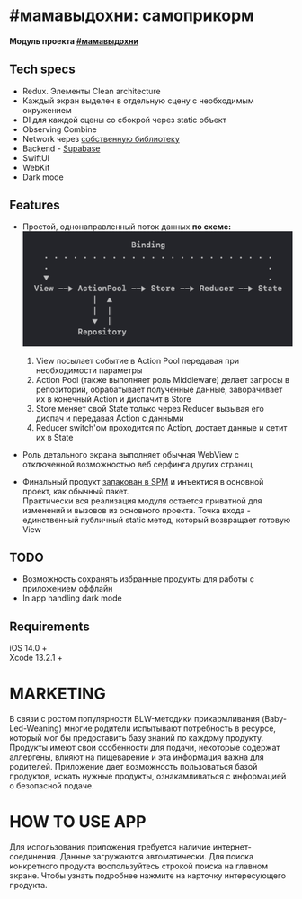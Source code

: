 # #мамавыдохни: самоприкорм
#### Модуль проекта [#мамавыдохни](https://github.com/4440449/Mom_Exhale)


## Tech specs
- Redux. Элементы Clean architecture
- Каждый экран выделен в отдельную сцену с необходимым окружением
- DI для каждой сцены со сбокрой через static объект
- Observing Combine
- Network через [собственную библиотеку](https://github.com/4440449/BabyNet)
- Backend - <a href="https://app.supabase.com">Supabase</a>
- SwiftUI
- WebKit
- Dark mode


## Features
    
* Простой, однонаправленный поток данных **по схеме:**
![Alt text](README_ASSETS/DataFlow.png "Data flow")  
    1. View посылает событие в Action Pool передавая при необходимости параметры
    2. Action Pool (также выполняет роль Middleware) делает запросы в репозиторий, обрабатывает полученные данные, заворачивает их в конечный Action и диспачит в Store
    3. Store меняет свой State только через Reducer вызывая его диспач и передавая Action с данными
    4. Reducer switch'ом проходится по Action, достает данные и сетит их в State

* Роль детального экрана выполняет обычная WebView с отключенной возможностью веб серфинга других страниц
             
* Финальный продукт [запакован в SPM](https://github.com/4440449/SamoprikormModule) и инъектися в основной проект, как обычный пакет.  
Практически вся реализация модуля остается приватной для изменений и вызовов из основного проекта. Точка входа - единственный публичный static метод, который возвращает готовую View
       

## TODO
- Возможность сохранять избранные продукты для работы с приложением оффлайн
- In app handling dark mode


## Requirements
iOS 14.0 +  
Xcode 13.2.1 +




# MARKETING
В связи с ростом популярности BLW-методики прикармливания (Baby-Led-Weaning) многие родители испытывают потребность в ресурсе, который мог бы предоставить базу знаний по каждому продукту. Продукты имеют свои особенности для подачи, некоторые содержат аллергены, влияют на пищеварение и эта информация важна для родителей. Приложение дает возможность пользоваться базой продуктов, искать нужные продукты, ознакамливаться с информацией о безопасной подаче.




# HOW TO USE APP
Для использования приложения требуется наличие интернет-соединения. Данные загружаются автоматически. Для поиска конкретного продукта воспользуйтесь строкой поиска на главном экране. Чтобы узнать подробнее нажмите на карточку интересующего продукта.
 

